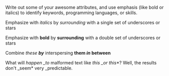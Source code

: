 Write out some of your awesome attributes, and use emphasis (like bold or italics) to identify keywords, programming languages, or skills.

Emphasize with _italics_ by *surrounding* with a single set of underscores or stars

Emphasize with __bold__ by **surrounding** with a double set of underscores or stars

Combine _these **by**_ interspersing **them _in_ between**

What will *happen _to* malformed text like **this _or* this**? Well, the results don't _seem* very _predictable.
